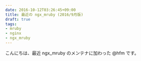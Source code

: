 ```yaml
---
date: 2016-10-12T03:26:45+09:00
title: 最近の ngx_mruby (2016/9月版)
draft: true
tags:
- mruby
- nginx
- ngx_mruby
---
```

こんにちは、最近 ngx_mruby のメンテナに加わった @hfm です。

